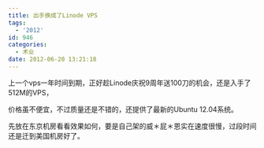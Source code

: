 ```yaml
---
title: 出手换成了Linode VPS
tags:
  - '2012'
id: 946
categories:
  - 术业
date: 2012-06-20 13:21:18
---
```


上一个vps一年时间到期，正好趁Linode庆祝9周年送100刀的机会，还是入手了512M的VPS，

价格虽不便宜，不过质量还是不错的，还提供了最新的Ubuntu 12.04系统。

先放在东京机房看看效果如何，要是自己架的威＊屁＊恩实在速度很慢，过段时间还是迁到美国机房好了。